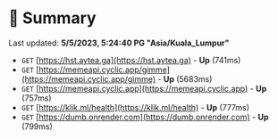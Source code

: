 # 📖 Summary
Last updated: **5/5/2023, 5:24:40 PG "Asia/Kuala_Lumpur"**

- `GET` [https://hst.aytea.ga](https://hst.aytea.ga) - **Up** (741ms)
- `GET` [https://memeapi.cyclic.app/gimme](https://memeapi.cyclic.app/gimme) - **Up** (5683ms)
- `GET` [https://memeapi.cyclic.app](https://memeapi.cyclic.app) - **Up** (757ms)
- `GET` [https://klik.ml/health](https://klik.ml/health) - **Up** (777ms)
- `GET` [https://dumb.onrender.com](https://dumb.onrender.com) - **Up** (799ms)
